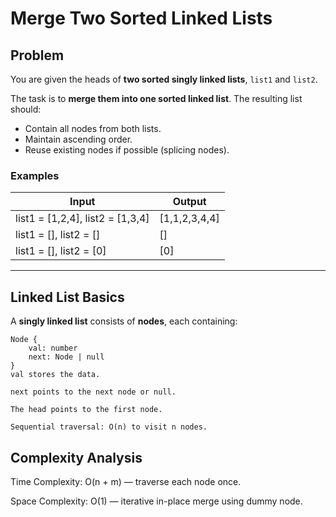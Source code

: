 # Merge Two Sorted Linked Lists

## Problem

You are given the heads of **two sorted singly linked lists**, `list1` and `list2`.  

The task is to **merge them into one sorted linked list**. The resulting list should:

- Contain all nodes from both lists.
- Maintain ascending order.
- Reuse existing nodes if possible (splicing nodes).

### Examples

| Input                        | Output              |
|-------------------------------|-------------------|
| list1 = [1,2,4], list2 = [1,3,4] | [1,1,2,3,4,4]    |
| list1 = [], list2 = []         | []                 |
| list1 = [], list2 = [0]        | [0]                |

---

## Linked List Basics

A **singly linked list** consists of **nodes**, each containing:

```text
Node {
    val: number
    next: Node | null
}
val stores the data.

next points to the next node or null.

The head points to the first node.

Sequential traversal: O(n) to visit n nodes.
```

## Complexity Analysis

Time Complexity: O(n + m) — traverse each node once.

Space Complexity: O(1) — iterative in-place merge using dummy node.